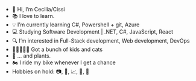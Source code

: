 - 👋 Hi, I’m Cecilia/Cissi
- 📚 I love to learn.
- 💡 I’m currently learning C#, Powershell + git, Azure
- 💻 Studying Software Development | .NET, C#, JavaScript, React 
- 🔍 I’m interested in Full-Stack development, Web development, DevOps
- 👶👶🐱🐱🐾 Got a bunch of kids and cats
- 🌱 ... and plants.
- 🏍️ I ride my bike whenever I get a chance
- Hobbies on hold: 📷, 🎿, 📈, 🧵, 📖


<!---
CiaOlsson/CiaOlsson is a ✨ special ✨ repository because its `README.md` (this file) appears on your GitHub profile.
You can click the Preview link to take a look at your changes.
--->
